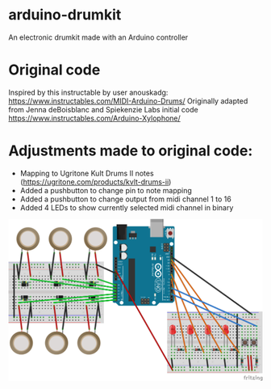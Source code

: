 # arduino-drumkit
 An electronic drumkit made with an Arduino controller

# Original code
Inspired by this instructable by user anouskadg: https://www.instructables.com/MIDI-Arduino-Drums/
Originally adapted from Jenna deBoisblanc and Spiekenzie Labs initial code
https://www.instructables.com/Arduino-Xylophone/

# Adjustments made to original code:
- Mapping to Ugritone Kult Drums II notes (https://ugritone.com/products/kvlt-drums-ii)
- Added a pushbutton to change pin to note mapping
- Added a pushbutton to change output from midi channel 1 to 16
- Added 4 LEDs to show currently selected midi channel in binary

![Fritzing image](./adruino-drumkit-fritzing_bb.png)
